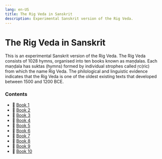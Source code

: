 ```yaml
---
lang: en-US
title: The Rig Veda in Sanskrit
description: Experimental Sanskrit version of the Rig Veda.
---
```


# The Rig Veda in Sanskrit
This is an experimental Sanskrit version of the Rig Veda. The Rig Veda consists of 1028 hymns, organised into ten books known as maṇḍalas. Each maṇḍala has suktas (hymns) formed by individual strophes called ṛc(ric) from which the name Rig Veda. The philological and linguistic evidence indicates that the Rig Veda is one of the oldest existing texts that developed between 1500 and 1200 BCE.

### Contents
- 📕 [Book 1](./book1/)
- 📕 [Book 2](./book2/)
- 📕 [Book 3](./book3/)
- 📕 [Book 4](./book4/)
- 📕 [Book 5](./book5/)
- 📕 [Book 6](./book6/)
- 📕 [Book 7](./book7/)
- 📕 [Book 8](./book8/)
- 📕 [Book 9](./book9/)
- 📕 [Book 10](./book10/)